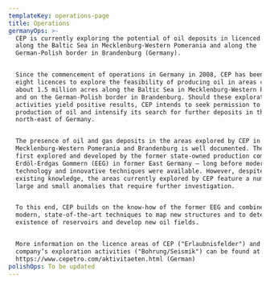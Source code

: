 ```yaml
---
templateKey: operations-page
title: Operations
germanyOps: >-
  CEP is currently exploring the potential of oil deposits in licenced areas
  along the Baltic Sea in Mecklenburg-Western Pomerania and along the
  German-Polish border in Brandenburg (Germany). 


  Since the commencement of operations in Germany in 2008, CEP has been granted
  eight licences to explore the feasibility of producing oil in areas covering
  about 1.5 million acres along the Baltic Sea in Mecklenburg-Western Pomerania
  and on the German-Polish border in Brandenburg. Should these exploratory
  activities yield positive results, CEP intends to seek permission to start the
  production of oil and intensify its search for further deposits in the
  north-east of Germany.   


  The presence of oil and gas deposits in the areas explored by CEP in
  Mecklenburg-Western Pomerania and Brandenburg is well documented. They were
  first explored and developed by the former state-owned production company
  Erdöl-Erdgas Gommern (EEG) in former East Germany – long before modern
  technology and innovative techniques were available. However, despite the
  existing knowledge, the areas currently explored by CEP feature a number of
  large and small anomalies that require further investigation.  


  To this end, CEP builds on the know-how of the former EEG and combines it with
  modern, state-of-the-art techniques to map new structures and to determine the
  existence of reservoirs and develop new oil fields.  


  More information on the licence areas of CEP ("Erlaubnisfelder") and the
  company’s exploration activities ("Bohrung/Seismik") can be found at:
  https://www.cepetro.com/aktivitaeten.html (German)
polishOps: To be updated
---
```


